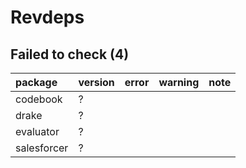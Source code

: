 # Revdeps

## Failed to check (4)

|package     |version |error |warning |note |
|:-----------|:-------|:-----|:-------|:----|
|codebook    |?       |      |        |     |
|drake       |?       |      |        |     |
|evaluator   |?       |      |        |     |
|salesforcer |?       |      |        |     |

